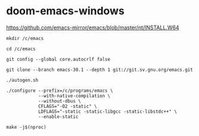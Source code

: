 # doom-emacs-windows
https://github.com/emacs-mirror/emacs/blob/master/nt/INSTALL.W64
```shell
mkdir /c/emacs
```
```shell
cd /c/emacs
```
```shell
git config --global core.autocrlf false
```
```shell
git clone --branch emacs-30.1 --depth 1 git://git.sv.gnu.org/emacs.git
```
```shell
./autogen.sh
```
```shell
./configure --prefix=/c/programs/emacs \
            --with-native-compilation \
            --without-dbus \
            CFLAGS="-O2 -static" \
            LDFLAGS="-static -static-libgcc -static-libstdc++" \
            --enable-static

```
```shell
make -j$(nproc)
```
